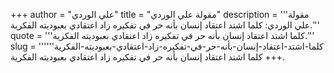 +++
author = "علي الوردي"
title = "مقولة علي الوردي"
description = '''مقولة علي الوردي: كلما اشتد اعتقاد إنسان بأنه حر في تفكيره زاد اعتقادي بعبوديته الفكرية.'''
quote = '''كلما اشتد اعتقاد إنسان بأنه حر في تفكيره زاد اعتقادي بعبوديته الفكرية.'''
slug = '''كلما-اشتد-اعتقاد-إنسان-بأنه-حر-في-تفكيره-زاد-اعتقادي-بعبوديته-الفكرية'''
+++
كلما اشتد اعتقاد إنسان بأنه حر في تفكيره زاد اعتقادي بعبوديته الفكرية.
